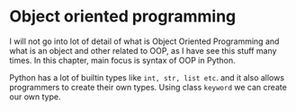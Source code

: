 # Object oriented programming

I will not go into lot of detail of what is Object Oriented Programming and what is an object and other related to OOP, as I have see this stuff many times. In this chapter, main focus is syntax of OOP in Python.

Python has a lot of builtin types like `int, str, list etc`. and it also allows programmers to create their own types. Using class `keyword` we can create our own type.